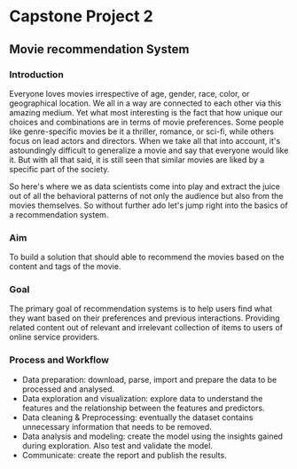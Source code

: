 # Capstone Project 2
## Movie recommendation System

### Introduction
Everyone loves movies irrespective of age, gender, race, color, or geographical location. We all in a way are connected to each other via this amazing medium. Yet what most interesting is the fact that how unique our choices and combinations are in terms of movie preferences. Some people like genre-specific movies be it a thriller, romance, or sci-fi, while others focus on lead actors and directors. When we take all that into account, it's astoundingly difficult to generalize a movie and say that everyone would like it. But with all that said, it is still seen that similar movies are liked by a specific part of the society.

So here's where we as data scientists come into play and extract the juice out of all the behavioral patterns of not only the audience but also from the movies themselves. So without further ado let's jump right into the basics of a recommendation system.

### Aim
To build a solution that should able to recommend the movies based on the content and tags of the movie.

### Goal
The primary goal of recommendation systems is to help users find what they want based on their preferences and previous interactions.
Providing related content out of relevant and irrelevant collection of items to users of online service providers.

### Process and Workflow
- Data preparation: download, parse, import and prepare the data to be processed and analysed.
- Data exploration and visualization: explore data to understand the features and the relationship between the features and predictors.
- Data cleaning & Preprocessing: eventually the dataset contains unnecessary information that needs to be removed.
- Data analysis and modeling: create the model using the insights gained during exploration. Also test and validate the model.
- Communicate: create the report and publish the results.
